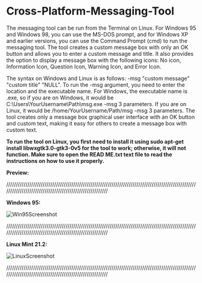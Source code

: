 # Cross-Platform-Messaging-Tool

The messaging tool can be run from the Terminal on Linux. For Windows 95 and Windows 98, you can use the MS-DOS prompt, and for Windows XP and earlier versions, you can use the Command Prompt (cmd) to run the messaging tool. The tool creates a custom message box with only an OK button and allows you to enter a custom message and title. It also provides the option to display a message box with the following icons: No icon, Information Icon, Question Icon, Warning Icon, and Error Icon.

The syntax on Windows and Linux is as follows: -msg "custom message" "custom title" "NULL". To run the -msg argument, you need to enter the location and the executable name. For Windows, the executable name is .exe, so if you are on Windows, it would be C:\Users\YourUsername\Path\msg.exe -msg 3 parameters. If you are on Linux, it would be /home/YourUsername/Path/msg -msg 3 parameters. The tool creates only a message box graphical user interface with an OK button and custom text, making it easy for others to create a message box with custom text.

**To run the tool on Linux, you first need to install it using sudo apt-get install libwxgtk3.0-gtk3-0v5 for the tool to work; otherwise, it will not function. Make sure to open the READ ME.txt text file to read the instructions on how to use it properly.**

**Preview:**

////////////////////////////////////////////////////////////////////////////////////////////////////////////////////////////////////////////////////////

**Windows 95:**

![Win95Screenshot](https://github.com/acatwith/Cross-Platform-Messaging-Tool/assets/151557144/d258ab41-e412-4b7e-8e8e-d6cc36eda044)

////////////////////////////////////////////////////////////////////////////////////////////////////////////////////////////////////////////////////////

**Linux Mint 21.2:**

![LinuxScreenshot](https://github.com/acatwith/Cross-Platform-Messaging-Tool/assets/151557144/22695688-8b1a-4529-a146-08786cd4e3f2)


////////////////////////////////////////////////////////////////////////////////////////////////////////////////////////////////////////////////////////

